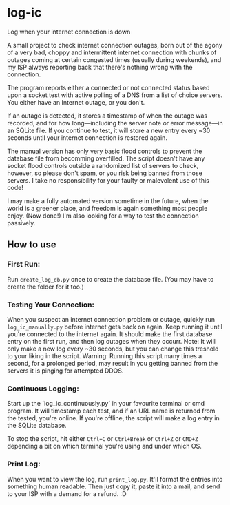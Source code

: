 # log-ic
Log when your internet connection is down

A small project to check internet connection outages, born out of the agony of a very bad, choppy and intermittent internet connection with chunks of outages coming at certain congested times (usually during weekends), and my ISP always reporting back that there's nothing wrong with the connection.

The program reports either a connected or not connected status based upon a socket test with active polling of a DNS from a list of choice servers. You either have an Internet outage, or you don't. 

If an outage is detected, it stores a timestamp of when the outage was recorded, and for how long—including the server note or error message—in an SQLite file. If you continue to test, it will store a new entry every ~30 seconds until your internet connection is restored again.

The manual version has only very basic flood controls to prevent the database file from becomming overfilled. The script doesn't have any socket flood controls outside a randomized list of servers to check, however, so please don't spam, or you risk being banned from those servers. I take no responsibility for your faulty or malevolent use of this code!

I may make a fully automated version sometime in the future, when the world is a greener place, and freedom is again something most people enjoy. (Now done!) I'm also looking for a way to test the connection passively.

## How to use

### First Run:
Run `create_log_db.py` once to create the database file. (You may have to create the folder for it too.)

### Testing Your Connection:
When you suspect an internet connection problem or outage, quickly run `log_ic_manually.py` before internet gets back on again. Keep running it until you're connected to the internet again. It should make the first database entry on the first run, and then log outages when they occurr. 
Note: It will only make a new log every ~30 seconds, but you can change this treshold to your liking in the script.
Warning: Running this script many times a second, for a prolonged period, may result in you getting banned from the servers it is pinging for attempted DDOS.

### Continuous Logging:
Start up the ´log_ic_continuously.py´ in your favourite terminal or cmd program. It will timestamp each test, and if an URL name is returned from the tested, you're online. If you're offline, the script will make a log entry in the SQLite database. 

To stop the script, hit either `Ctrl+C` or `Ctrl+Break` or `Ctrl+Z` or `CMD+Z` depending a bit on which terminal you're using and under which OS. 

### Print Log:
When you want to view the log, run `print_log.py`. It'll format the entries into something human readable. Then just copy it, paste it into a mail, and send to your ISP with a demand for a refund. :D
